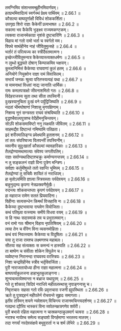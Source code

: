 

  
तमग्निमिव संशान्तमम्बुहीनमिवार्णवम्।  
हतप्रभमिवादित्यं स्वर्गस्थं प्रेक्ष्य पार्थिवम् ॥ 2.66.1 ॥   
कौसल्या बाष्पपूर्णाक्षी विविधं शोककर्शिता।  
उपगृह्य शिरो राज्ञः कैकेयीं प्रत्यभाषत ॥ 2.66.2 ॥   
सकामा भव कैकेयि भुङ्क्ष्व राज्यमकण्टकम्।  
त्यक्त्वा राजानमेकाग्रा नृशंसे दुष्टचारिणि ॥ 2.66.3 ॥   
विहाय मां गतो रामो भर्ता च स्वर्गतो मम।  
विपथे सार्थहीनेव नाहं जीवितुमुत्सहे ॥ 2.66.4 ॥   
भर्तारं तं परित्यज्य का स्त्रीदैवतमात्मनः।  
इच्छेज्जीवितुमन्यत्र कैकेय्यास्त्यक्तधर्मणः ॥ 2.66.5 ॥   
न लुब्धो बुद्ध्यते दोषान् किम्पाकमिव भक्षयन्।  
कुब्जानिमित्तं कैकेय्या राघवाणां कुलं हतम् ॥ 2.66.6 ॥   
अनियोगे नियुक्तेन राज्ञा रामं विवासितम्।  
सभार्यं जनकः श्रुत्वा परितप्स्यत्यहं यथा ॥ 2.66.7 ॥   
स मामनाथां विधवां नाद्य जानाति धार्मिकः।  
रामः कमलपत्राक्षो जीवनाशमितो गतः ॥ 2.66.8 ॥   
विदेहराजस्य सुता तथा सीता तपस्विनी।  
दुःखस्यानुचिता दुःखं वने पर्युद्विजिष्यति ॥ 2.66.9 ॥   
नदतां भीमघोषाणां निशासु मृगपक्षिणाम्।  
निशम्य नूनं सन्त्रस्ता राघवं संश्रयिष्यति ॥ 2.66.10 ॥   
वृद्धश्चैवाल्पपुत्रश्च वेदैहीमनुचिन्तयन्।  
सोऽपि शोकसमाविष्टो ननु त्यक्ष्यति जीवितम् ॥ 2.66.11 ॥   
साहमद्यैव दिष्टान्तं गमिष्यामि पतिव्रता।  
इदं शरीरमालिङ्ग्य प्रवेक्ष्यामि हुताशनम् ॥ 2.66.12 ॥   
तां ततः संपरिष्वज्य विलपन्तीं तपस्विनीम्।  
व्यपनीय सुदुःखार्तां कौसल्यां व्यावहारिकाः ॥ 2.66.13 ॥   
तैलद्रोण्यामथामात्याः संवेश्य जगतीपतिम्।  
राज्ञः सर्वाण्यथादिष्टाश्चक्रुः कर्माण्यनन्तरम् ॥ 2.66.14 ॥   
न तु सङ्कलनं राज्ञो विना पुत्रेण मन्त्रिणः।  
सर्वज्ञाः कर्तुमीषुस्ते ततो रक्षन्ति भूमिपम् ॥ 2.66.15 ॥   
तैलद्रोण्यां तु सचिवैः शायितं तं नराधिपम्।  
हा मृतोऽयमिति ज्ञात्वा स्त्रियस्ताः पर्यदेवयन् ॥ 2.66.16 ॥   
बाहूनुद्यम्य कृपणा नेत्रप्रस्रवणैर्मुखैः।  
रुदन्त्यः शोकसन्तप्ताः कृपणं पर्यदेवयन् ॥ 2.66.17 ॥   
हा महाराज रामेण सततं प्रियवादिना।  
विहीनाः सत्यसन्धेन किमर्थं विजहासि नः ॥ 2.66.18 ॥   
कैकेय्या दुष्टभावाया राघवेण वियोजिताः।  
कथं पतिघ्न्या वत्स्यामः समीपे विधवा वयम् ॥ 2.66.19 ॥   
स हि नाथः सदास्माकं तव च प्रभुरात्मवान्।  
वनं रामो गतः श्रीमान् विहाय नृपतिश्रियम् ॥ 2.66.20 ॥   
त्वया तेन च वीरेण विना व्यसनमोहिताः।  
कथं वयं निवत्स्यामः कैकेय्या च विदूषिताः ॥ 2.66.21 ॥   
यया तु राजा रामश्च लक्ष्मणश्च महाबलः।  
सीतया सह संत्यक्ताः स कमन्यं न हास्यति ॥ 2.66.22 ॥   
ता बाष्पेण च संवीताः शोकेन विपुलेन च।  
व्यवेष्टन्त निरानन्दा राघवस्य वरस्त्रियः ॥ 2.66.23 ॥   
निशा चन्द्रविहीनेव स्त्रीव भर्तृविवर्जिता।  
पुरी नाराजतायोध्या हीना राज्ञा महात्मना ॥ 2.66.24 ॥   
बाष्पपर्याकुलजना हाहाभूतकुलाङ्गना।  
शून्यचत्वरवेश्मान्ता न बभ्राज यथापुरम् ॥ 2.66.25 ॥   
गते तु शोकात् त्रिदिवं नराधिपे महीतलस्थासु नृपाङ्गनासु च।  
निवृत्तचारः सहसा गतो रविः प्रवृत्तचारा रजनी ह्युपस्थिता ॥ 2.66.26 ॥   
ऋते तु पुत्राद्दहनं महीपतेर्न रोचयन्ते सुहृदः समागताः।  
इतीव तस्मिन् शयने न्यवेशयन् विचिन्त्य राजानमचिन्त्यदर्शनम् ॥ 2.66.27 ॥   
गतप्रभा द्यौरिव भास्करं विना व्यपेतनक्षत्रगणेव शर्वरी।  
पुरी बभासे रहिता महात्मना न चास्रकण्ठाकुलमार्ग चत्वरा ॥ 2.66.28 ॥   
नराश्च नार्यश्च समेत्य सङ्घशो विगर्हमाणा भरतस्य मातरम्।  
तदा नगर्यां नरदेवसंक्षये बभूवुरार्ता न च शर्म लेभिरे ॥ 2.66.29 ॥   
